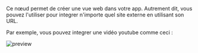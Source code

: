 Ce nœud permet de créer une vue web dans votre app. Autrement dit, vous pouvez l'utiliser pour integrer n'importe quel site externe en utilisant son URL.

Par exemple, vous pouvez integrer une vidéo youtube comme ceci :

![preview](/images/webview/preview.png)
